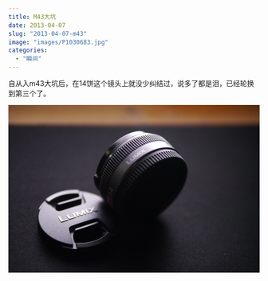 ```yaml
---
title: M43大坑
date: 2013-04-07
slug: "2013-04-07-m43"
image: "images/P1030683.jpg"
categories:
  - "瞬间"
---
```

自从入m43大坑后，在14饼这个镜头上就没少纠结过，说多了都是泪，已经轮换到第三个了。

![P1030684](images/P1030683.jpg)
